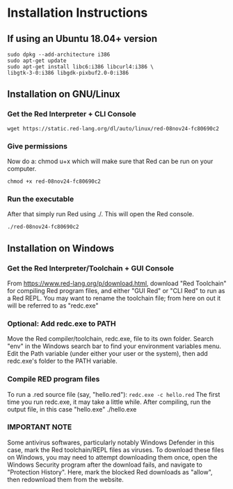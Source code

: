 # Installation Instructions

## If using an Ubuntu 18.04+ version
```
sudo dpkg --add-architecture i386
sudo apt-get update
sudo apt-get install libc6:i386 libcurl4:i386 \
libgtk-3-0:i386 libgdk-pixbuf2.0-0:i386
```

## Installation on GNU/Linux
### Get the Red Interpreter + CLI Console
`wget https://static.red-lang.org/dl/auto/linux/red-08nov24-fc80690c2`

### Give permissions
Now do a: chmod u+x <red-binary> which will make sure that Red can be run on your computer.

`chmod +x red-08nov24-fc80690c2`

### Run the executable
After that simply run Red using ./<red-binary>. This will open the Red console.

`./red-08nov24-fc80690c2`

## Installation on Windows
### Get the Red Interpreter/Toolchain + GUI Console
From https://www.red-lang.org/p/download.html, download "Red Toolchain" for compiling Red program files, and either "GUI Red" or "CLI Red" to run as a Red REPL.
You may want to rename the toolchain file; from here on out it will be referred to as "redc.exe"

### Optional: Add redc.exe to PATH
Move the Red compiler/toolchain, redc.exe, file to its own folder. Search "env" in the Windows search bar to find your environment variables menu. Edit the Path variable (under either your user or the system), then add redc.exe's folder to the PATH variable.

### Compile RED program files
To run a .red source file (say, "hello.red"):
`redc.exe -c hello.red`
The first time you run redc.exe, it may take a little while.
After compiling, run the output file, in this case "hello.exe"
./hello.exe

### IMPORTANT NOTE
Some antivirus softwares, particularly notably Windows Defender in this case, mark the Red toolchain/REPL files as viruses. To download these files on Windows, you may need to attempt downloading them once, open the Windows Security program after the download fails, and navigate to "Protection History". Here, mark the blocked Red downloads as "allow", then redownload them from the website.